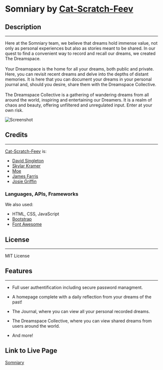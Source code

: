# Somniary by [Cat-Scratch-Feev](https://github.com/Cat-Scratch-Feev)

## Description
---
Here at the Somniary team, we believe that dreams hold immense value, not only as personal experiences but also as stories meant to be shared. In our quest to find a convenient way to record and recall our dreams, we created The Dreamspace.
<br>
<br>
Your Dreamspace is the home for all your dreams, both public and private. Here, you can revisit recent dreams and delve into the depths of distant memories. It is here that you can document your dreams in your personal journal and, should you desire, share them with the Dreamspace Collective.
<br>
<br>
The Dreamspace Collective is a gathering of wandering dreams from all around the world, inspiring and entertaining our Dreamers. It is a realm of chaos and beauty, offering unfiltered and unregulated input. Enter at your own risk.

![Screenshot](./assets/images/)

## Credits
---
[Cat-Scratch-Feev](https://github.com/Cat-Scratch-Feev) is:
- [David Singleton](https://github.com/dhs88103)
- [Skylar Kramer](https://github.com/XyrillaSC)
- [Moe](https://github.com/codere109)
- [James Farris](https://github.com/JamesxFarris)
- [Josie Griffin](https://github.com/josielynngriffin)

### Languages, APIs, Frameworks

We also used:
- HTML, CSS, JavaScript
- [Bootstrap](https://getbootstrap.com/)
- [Font Awesome](https://fontawesome.com/)

## License
---
MIT License

## Features
---
- Full user authentification including secure password managment.

- A homepage complete with a daily reflection from your dreams of the past!

- The Journal, where you can view all your personal recorded dreams.

- The Dreamspace Collective, where you can view shared dreams from users around the world.

- And more!

## Link to Live Page
[Somniary]()
